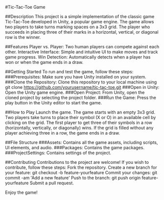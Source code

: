#Tic-Tac-Toe Game

##Description
This project is a simple implementation of the classic game Tic-Tac-Toe developed in Unity, a popular game engine. The game allows two players to take turns marking spaces on a 3x3 grid. The player who succeeds in placing three of their marks in a horizontal, vertical, or diagonal row is the winner.

##Features
Player vs. Player: Two human players can compete against each other.
Interactive Interface: Simple and intuitive UI to make moves and track game progress.
Win Detection: Automatically detects when a player has won or when the game ends in a draw.

##Getting Started
To run and test the game, follow these steps:
###Prerequisites: Make sure you have Unity installed on your system.
###Clone the Repository: Clone this repository to your local machine using git clone https://github.com/yourusername/tic-tac-toe.git
###Open in Unity: Open the Unity game engine.
###Open Project: From Unity, open the cloned project by selecting the project folder.
###Run the Game: Press the play button in the Unity editor to start the game.

##How to Play
Launch the game.
The game starts with an empty 3x3 grid.
Two players take turns to place their symbol (X or O) in an available cell by clicking on the grid.
The first player to get three of their symbols in a row (horizontally, vertically, or diagonally) wins.
If the grid is filled without any player achieving three in a row, the game ends in a draw.

##File Structure
###Assets: Contains all the game assets, including scripts, UI elements, and audio.
###Packages: Contains the game packages.
###ProjectSettings: Contains settings of the project.

##Contributing
Contributions to the project are welcome! If you wish to contribute, follow these steps:
Fork the repository.
Create a new branch for your feature: git checkout -b feature-yourfeature
Commit your changes: git commit -am 'Add a new feature'
Push to the branch: git push origin feature-yourfeature
Submit a pull request.

Enjoy the game!
